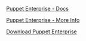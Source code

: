 [Puppet Enterprise - Docs](http://docs.puppetlabs.com/pe/ "")

[Puppet Enterprise - More Info](http://puppetlabs.com/puppet/puppet-enterprise "")

[Download Puppet Enterprise](http://info.puppetlabs.com/download-pe.html "")